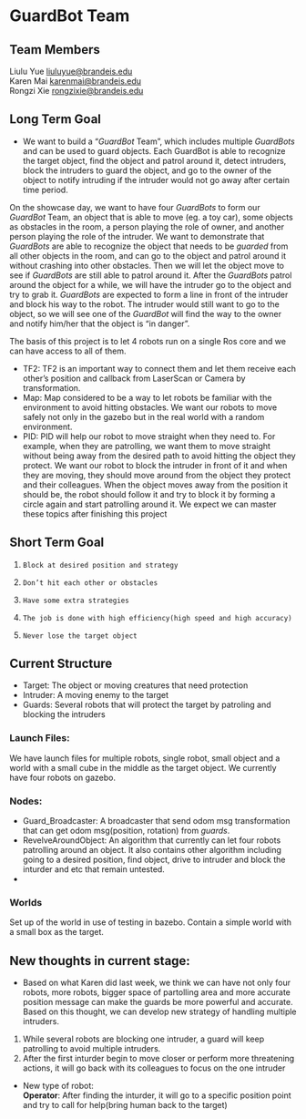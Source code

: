 # GuardBot Team
## Team Members
Liulu Yue	liuluyue@brandeis.edu<br />
Karen Mai	karenmai@brandeis.edu<br />
Rongzi Xie	rongzixie@brandeis.edu<br />
## Long Term Goal
* We want to build a “*GuardBot* Team”, which includes multiple *GuardBots* and can be used to guard objects. Each GuardBot is able to recognize the target object, find the object and patrol around it, detect intruders, block the intruders to guard the object, and go to the owner of the object to notify intruding if the intruder would not go away after certain time period. 

On the showcase day, we want to have four *GuardBots* to form our *GuardBot* Team, an object that is able to move (eg. a toy car), some objects as obstacles in the room, a person playing the role of owner, and another person playing the role of the intruder. We want to demonstrate that *GuardBots* are able to recognize the object that needs to be *guarded* from all other objects in the room, and can go to the object and patrol around it without crashing into other obstacles. Then we will let the object move to see if *GuardBots* are still able to patrol around it. After the *GuardBots* patrol around the object for a while, we will have the intruder go to the object and try to grab it. *GuardBots* are expected to form a line in front of the intruder and block his way to the robot. The intruder would still want to go to the object, so we will see one of the *GuardBot* will find the way to the owner and notify him/her that the object is “in danger”.     
      
The basis of this project is to let 4 robots run on a single Ros core and we can have access to all of them.
* TF2: TF2 is an important way to connect them and let them receive each other’s position and callback from LaserScan or Camera by transformation.
* Map: Map considered to be a way to let robots be familiar with the environment to avoid hitting obstacles. We want our robots to move safely not only in the gazebo but in the real world with a random environment.
* PID: PID will help our robot to move straight when they need to. For example, when they are patrolling, we want them to move straight without being away from the desired path to avoid hitting the object they protect.
We want our robot to block the intruder in front of it and when they are moving, they should move around from the object they protect and their colleagues. When the object moves away from the position it should be, the robot should follow it and try to block it by forming a circle again and start patrolling around it. We expect we can master these topics after finishing this project
## Short Term Goal
1.     Block at desired position and strategy
2.     Don’t hit each other or obstacles
3.     Have some extra strategies
4.     The job is done with high efficiency(high speed and high accuracy)
5.     Never lose the target object
## Current Structure
* Target: The object or moving creatures that need protection
* Intruder: A moving enemy to the target
* Guards: Several robots that will protect the target by patroling and blocking the intruders
### Launch Files:
We have launch files for multiple robots, single robot, small object and a world with a small cube in the middle as the target object. We currently have four robots on gazebo.
### Nodes:
* Guard_Broadcaster: A broadcaster that send odom msg transformation that can get odom msg(position, rotation) from *guards*.
* RevelveAroundObject: An algorithm that currently can let four robots patrolling around an object. It also contains other algorithm including going to a desired position, find object, drive to intruder and block the inturder and etc that remain untested.
*
### Worlds
Set up of the world in use of testing in bazebo. Contain a simple world with a small box as the target.
## New thoughts in current stage:
* Based on what Karen did last week, we think we can have not only four robots, more robots, bigger space of partolling area and more accurate position message can make the guards be more powerful and accurate.
Based on this thought, we can develop new strategy of handling multiple intruders.
1.    While several robots are blocking one intruder, a guard will keep patrolling to avoid multiple intruders.
2.    After the first inturder begin to move closer or perform more threatening actions, it will go back with its colleagues to focus on the one intruder
* New type of robot:<br />
  **Operator**: After finding the inturder, it will go to a specific position point and try to call for help(bring human back to the target)

